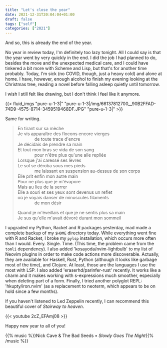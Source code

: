 ```yaml
---
title: "Let's close the year"
date: 2021-12-31T20:04:04+01:00
draft: false
tags: ["self"]
categories: ["2021"]
---
```

And so, this is already the end of the year.

No year in review today, I'm definitely too lazy tonight. All I could say is that the year went by very quickly in the end. I did the job I had planned to do, besides the move and the unexpected medical care, and I could have tinkered a bit more with Scheme and Lisp, but that's for another time probably. Today, I'm sick (no COVID, though, just a heavy cold) and alone at home. I have, however, enough alcohol to finish my evening looking at the Christmas tree, reading a novel before falling asleep quietly until tomorrow.

I wish I still felt like drawing, but I don't think I feel like it anymore.

{{< fluid_imgs
  "pure-u-1-3|"
  "pure-u-1-3|/img/66137812700__90B2FFAD-74D9-4575-8714-3459519468DF.JPG"
  "pure-u-1-3|" >}}

Same for writing.

> En tirant sur sa mèche<br>
> Je vis apparaître des flocons encore vierges<br>
> $\quad\quad\quad$ de toute trace d'encre<br>
> Je décidais de prendre sa main<br>
> Et tout mon bras se vida de son sang<br>
>  $\quad\quad\quad$ pour n'être plus qu'une aile repliée<br>
> Lorsque j'ai caressé ses lèvres<br>
> Le sol se déroba sous mes pieds<br>
>  $\quad\quad\quad$ me laissant en suspension au-dessus de son corps<br>
> Elle prit enfin mon autre main<br>
> Pour ne plus que je m'évapore<br>
> Mais au lieu de la serrer<br>
> Elle a souri et ses yeux sont devenus un reflet<br>
> où je voyais danser de minuscules filaments<br>
> $\quad\quad\quad$ de mon désir<br>
>
> Quand je m'éveillais et que je ne sentis plus sa main<br>
> Je sus qu'elle m'avait dévoré durant mon sommeil<br>

I upgraded my Python, Racket and R packages yesterday, mad made a complete backup of my `$HOME` directory today. While everything went fine with R and Racket, I broke my `pylsp` installation, which occurs more often than I would. Every. Single. Time. (This time, the problem came from the `tomli` dependency). I also added 'kosayoda/nvim-lightbulb' to my list of Neovim plugins in order to make code actions more discoverable. Actually, they are available for Haskell, Rust, Python (although it looks like garbage most of the time), and Clojure. At least, those are the languages I use the most with LSP. I also added 'eraserhd/parinfer-rust' recently. It works like a charm and it makes working with s-expressions much smoother, especially when deleting part of a form. Finally, I tried another polyglot REPL: 'hkupty/iron.nvim' (as a replacement to neoterm, which appears to be on hold since a few months).

If you haven't listened to Led Zeppelin recently, I can recommend this beautiful cover of _Stairway to heaven_.

{{< youtube 2cZ_EFAmj08 >}}

Happy new year to all of you!

{{% music %}}Nick Cave & The Bad Seeds • _Slowly Goes The Night_{{% /music %}}

